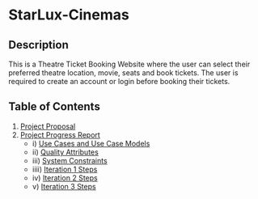 # StarLux-Cinemas

## Description

This is a Theatre Ticket Booking Website where the user can select their preferred theatre location, movie, seats and book tickets. The user is required to create an account or login before booking their tickets.

## Table of Contents

1. [Project Proposal](https://github.com/rutvishah859/Software-Design-Final-Project/blob/main/Group9_Final_Project_Proposal.pdf)
2. [Project Progress Report](https://github.com/rutvishah859/Software-Design-Final-Project/tree/main/Project%20Progress%20Report)
     * i) [Use Cases and Use Case Models](https://github.com/rutvishah859/Software-Design-Final-Project/blob/main/Project%20Progress%20Report/Use%20Cases%20and%20Use%20Case%20Models.pdf)
     * ii) [Quality Attributes](https://github.com/rutvishah859/Software-Design-Final-Project/blob/main/Project%20Progress%20Report/Quality%20Attributes.pdf)
     * iii) [System Constraints](https://github.com/rutvishah859/Software-Design-Final-Project/blob/main/Project%20Progress%20Report/System%20Constraints.pdf)
     * iiii) [Iteration 1 Steps](https://github.com/rutvishah859/Software-Design-Final-Project/blob/main/Project%20Progress%20Report/Iteration%201%20Steps.pdf)
     * iv) [Iteration 2 Steps](https://github.com/rutvishah859/Software-Design-Final-Project/blob/main/Project%20Progress%20Report/SOFE3650%20Project%20Iteration%202.pdf)
     * v) [Iteration 3 Steps](https://github.com/rutvishah859/Software-Design-Final-Project/blob/main/Project%20Progress%20Report/SOFE3650U%20Project%20Iteration%203.pdf)
